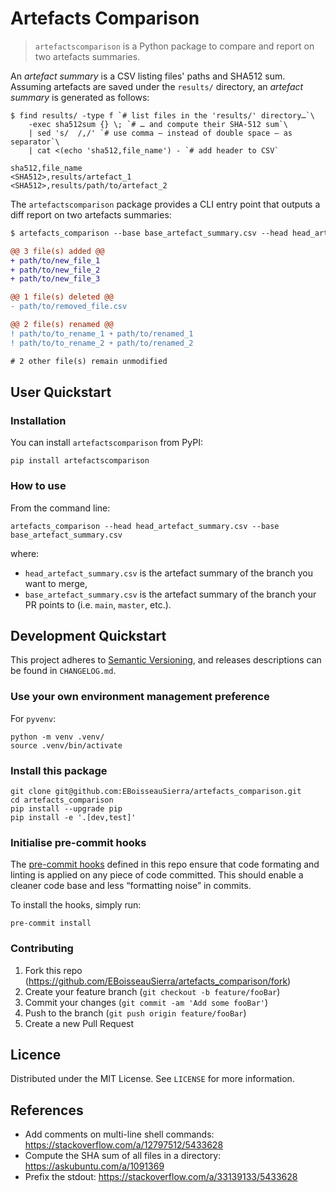 # Artefacts Comparison

> `artefactscomparison` is a Python package to compare and report on two artefacts summaries.

An _artefact summary_ is a CSV listing files' paths and SHA512 sum. Assuming artefacts are saved under the `results/` directory, an _artefact summary_ is generated as follows:

```shell
$ find results/ -type f `# list files in the 'results/' directory…`\
    -exec sha512sum {} \; `# … and compute their SHA-512 sum`\
    | sed 's/  /,/' `# use comma — instead of double space — as separator`\
    | cat <(echo 'sha512,file_name') - `# add header to CSV`

sha512,file_name
<SHA512>,results/artefact_1
<SHA512>,results/path/to/artefact_2
```

The `artefactscomparison` package provides a CLI entry point that outputs a diff report on two artefacts summaries:

```diff
$ artefacts_comparison --base base_artefact_summary.csv --head head_artefact_summary.csv

@@ 3 file(s) added @@
+ path/to/new_file_1
+ path/to/new_file_2
+ path/to/new_file_3

@@ 1 file(s) deleted @@
- path/to/removed_file.csv

@@ 2 file(s) renamed @@
! path/to/to_rename_1 ￫ path/to/renamed_1
! path/to/to_rename_2 ￫ path/to/renamed_2

# 2 other file(s) remain unmodified
```

## User Quickstart

### Installation

You can install `artefactscomparison` from PyPI:

```shell
pip install artefactscomparison
```

### How to use

From the command line:

```shell
artefacts_comparison --head head_artefact_summary.csv --base base_artefact_summary.csv
```

where:

* `head_artefact_summary.csv` is the artefact summary of the branch you want to merge,
* `base_artefact_summary.csv` is the artefact summary of the branch your PR points to (i.e. `main`, `master`, etc.).

## Development Quickstart

This project adheres to [Semantic Versioning](https://semver.org/), and releases descriptions can be found in `CHANGELOG.md`.

### Use your own environment management preference

For `pyvenv`:

```shell
python -m venv .venv/
source .venv/bin/activate
```

### Install this package

```shell
git clone git@github.com:EBoisseauSierra/artefacts_comparison.git
cd artefacts_comparison
pip install --upgrade pip
pip install -e '.[dev,test]'
```

### Initialise pre-commit hooks

The [pre-commit hooks](https://pre-commit.com) defined in this repo ensure that code formating and linting is applied on any piece of code committed. This should enable a cleaner code base and less “formatting noise” in commits.

To install the hooks, simply run:

```shell
pre-commit install
```

### Contributing

1. Fork this repo (<https://github.com/EBoisseauSierra/artefacts_comparison/fork>)
2. Create your feature branch (`git checkout -b feature/fooBar`)
3. Commit your changes (`git commit -am 'Add some fooBar'`)
4. Push to the branch (`git push origin feature/fooBar`)
5. Create a new Pull Request

## Licence

Distributed under the MIT License. See `LICENSE` for more information.

## References

* Add comments on multi-line shell commands: https://stackoverflow.com/a/12797512/5433628
* Compute the SHA sum of all files in a directory: https://askubuntu.com/a/1091369
* Prefix the stdout: https://stackoverflow.com/a/33139133/5433628
